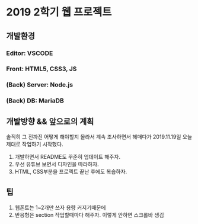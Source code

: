 
# 2019 2학기 웹 프로젝트

## 개발환경

### Editor: VSCODE
### Front: HTML5, CSS3, JS
### (Back) Server: Node.js
### (Back) DB: MariaDB

## 개발방향 && 앞으로의 계획

솔직히 그 전까진 어떻게 해야할지 몰라서 계속 조사하면서 헤매다가 2019.11.19일 오늘 제대로 작업하기 시작했다.

1. 개발하면서 README도 꾸준히 업데이트 해주자.
2. 우선 유튜브 보면서 디자인을 따라하자.
3. HTML, CSS부분을 프로젝트 끝난 후에도 복습하자.

## 팁

1. 웹폰트는 1~2개만 쓰자 용량 커지기때문에
2. 반응형은 section 작업할때마다 해주자. 이렇게 안하면 스크롤바 생김